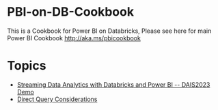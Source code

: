 # PBI-on-DB-Cookbook
This is a Cookbook for Power BI on Databricks, Please see here for main Power BI Cookbook http://aka.ms/pbicookbook

# Topics

* [Streaming Data Analytics with Databricks and Power BI -- DAIS2023 Demo](RT_with_DB_and_PBI_DAIS23/README.md)
* [Direct Query Considerations](DirectQuery/DQ.md)
